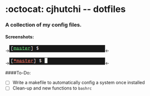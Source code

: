 # :octocat: cjhutchi -- dotfiles

### A collection of my config files.

#### Screenshots:

->![alt text](https://github.com/cjhutchi/dotfiles/blob/master/clean.png "Clean repo")<-

->![alt text](https://github.com/cjhutchi/dotfiles/blob/master/dirty.png "Dirty repo")<-

####To-Do:
- [ ] Write a makefile to automatically config a system once installed
- [ ] Clean-up and new functions to `bashrc`
